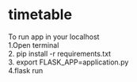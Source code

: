 # timetable
To run app in your localhost  <br/>
  1.Open terminal <br/>
  2. pip install -r requirements.txt <br/>
  3. export FLASK_APP=application.py <br/>
  4.flask run  <br/>
